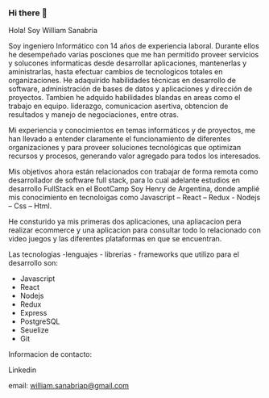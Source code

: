 ### Hi there 👋

Hola! Soy William Sanabria

Soy ingeniero Informático con 14 años de experiencia laboral. Durante ellos he desempeñado varias posciones que me han permitido proveer servicios y solucones informaticas desde desarrollar aplicaciones, mantenerlas y aministrarlas, hasta efectuar cambios de tecnologicos totales en organizaciones.
He adaquirido habilidades técnicas en desarrollo de software, administración de bases de datos y aplicaciones y dirección de proyectos. 
Tambien he adquido habilidades blandas en areas como el trabajo en equipo. liderazgo, comunicacion asertiva, obtencion de resultados y manejo de negociaciones, entre otras.

Mi experiencia y conocimientos en temas informáticos y de proyectos, me han llevado a entender claramente el funcionamiento de diferentes organizaciones y para proveer soluciones tecnológicas que optimizan recursos y procesos, generando valor agregado para todos los interesados.

Mis objetivos ahora están relacionados con trabajar de forma remota como desarrollador de software full stack, para lo cual adelante estudios en desarrollo FullStack en el BootCamp Soy Henry de Argentina, donde amplié mis conocimiento en tecnoloigas como Javascript – React – Redux - Nodejs – Css – Html. 

He consturido ya mis primeras dos aplicaciones, una apliacacion pera realizar ecommerce y una aplicacion para consultar todo lo relacionado con video juegos y las diferentes plataformas en que se encuentran.

Las tecnologias -lenguajes - librerias - frameworks que utilizo para el desarrollo son:
  - Javascript
  - React
  - Nodejs
  - Redux
  - Express
  - PostgreSQL
  - Seuelize
  - Git
  
  
  
  Informacion de contacto:
  
  Linkedin
  
  email: william.sanabriap@gmail.com




<!--
**Wsanabria22/Wsanabria22** is a ✨ _special_ ✨ repository because its `README.md` (this file) appears on your GitHub profile.

Here are some ideas to get you started:

- 🔭 I’m currently working on ...
- 🌱 I’m currently learning ...
- 👯 I’m looking to collaborate on ...
- 🤔 I’m looking for help with ...
- 💬 Ask me about ...
- 📫 How to reach me: ...
- 😄 Pronouns: ...
- ⚡ Fun fact: ...
-->
